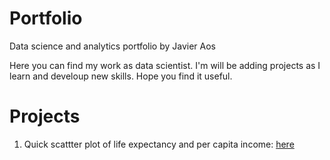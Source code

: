 # Portfolio
Data science and analytics portfolio by Javier Aos

Here you can find my work as data scientist. I'm will be adding projects as I learn and develoup new skills. Hope you find it useful.

# Projects

1. Quick scattter plot of life expectancy and per capita income: <a href="https://github.com/Javieraos/portfolio/blob/main/scatter.ipynb"> here </a>
